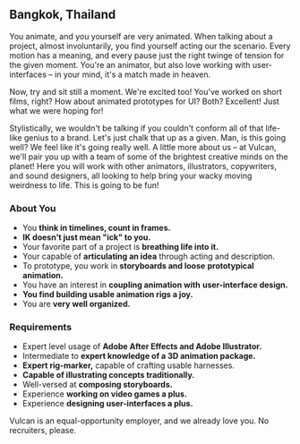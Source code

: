 ## Bangkok, Thailand

You animate, and you yourself are very animated. When talking about a
project, almost involuntarily, you find yourself acting our the scenario.
Every motion has a meaning, and every pause just the right twinge of
tension for the given moment. You're an animator, but also love working
with user-interfaces – in your mind, it's a match made in heaven.

Now, try and sit still a moment. We're excited too! You've worked on short
films, right? How about animated prototypes for UI? Both? Excellent! Just
what we were hoping for!

Stylistically, we wouldn't be talking if you couldn't conform all of
that life-like genius to a brand. Let's just chalk that up as a given.
Man, is this going well? We feel like it's going really well. A little
more about us – at Vulcan, we'll pair you up with a team of some of the
brightest creative minds on the planet! Here you will work with other
animators, illustrators, copywriters, and sound designers, all looking to
help bring your wacky moving weirdness to life. This is going to be fun!


### About You

* You **think in timelines, count in frames.**
* **IK doesn't just mean "ick" to you.**
* Your favorite part of a project is **breathing life into it.**
* Your capable of **articulating an idea** through acting and description.
* To prototype, you work in **storyboards and loose**
  **prototypical animation.**
* You have an interest in **coupling animation with**
  **user-interface design.**
* **You find building usable animation rigs a joy.**
* You are **very well organized.**

### Requirements

* Expert level usage of **Adobe After Effects and Adobe Illustrator.**
* Intermediate to **expert knowledge of a 3D animation package.**
* **Expert rig-marker,** capable of crafting usable harnesses.
* **Capable of illustrating concepts traditionally.**
* Well-versed at **composing storyboards.**
* Experience **working on video games a plus.**
* Experience **designing user-interfaces a plus.**


Vulcan is an equal-opportunity employer, and we already love you.
No recruiters, please.

